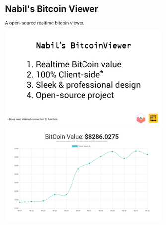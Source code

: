 # Nabil's Bitcoin Viewer
A open-source realtime bitcoin viewer.

![alt text](images/desc.png)
![alt text](images/demo.png)
